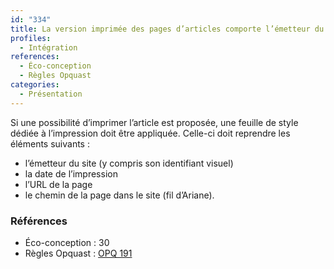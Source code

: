 ```yaml
---
id: "334"
title: La version imprimée des pages d’articles comporte l’émetteur du site (y compris son identifiant visuel), la date de l’impression, l’URL de la page et son fil d’ariane
profiles:
  - Intégration
references:
  - Éco-conception
  - Règles Opquast
categories:
  - Présentation
---
```


Si une possibilité d’imprimer l’article est proposée, une feuille de style dédiée à l’impression doit être appliquée. Celle-ci doit reprendre les éléments suivants :

* l’émetteur du site (y compris son identifiant visuel)
* la date de l’impression
* l’URL de la page
* le chemin de la page dans le site (fil d’Ariane).

### Références

* Éco-conception : 30
* Règles Opquast : [OPQ 191](https://checklists.opquast.com/fr/assurance-qualite-web/le-contenu-de-chaque-page-est-disponible-a-limpression-sans-blocs-de-navigation)
